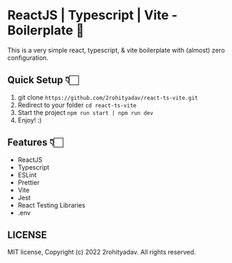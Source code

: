 # ReactJS | Typescript | Vite - Boilerplate 🤯

This is a very simple react, typescript, & vite boilerplate with (almost) zero configuration.

## Quick Setup 👇🏻

1. git clone `https://github.com/2rohityadav/react-ts-vite.git`
2. Redirect to your folder `cd react-ts-vite`
3. Start the project `npm run start | npm run dev`
4. Enjoy! :)

## Features 👇🏻

- ReactJS
- Typescript
- ESLint
- Prettier
- Vite
- Jest
- React Testing Libraries
- .env

## LICENSE

MIT license, Copyright (c) 2022 2rohityadav. All rights reserved.
